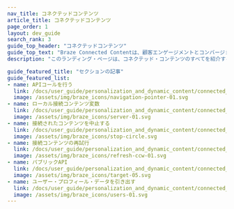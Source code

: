 ```yaml
---
nav_title: コネクテッドコンテンツ
article_title: コネクテッドコンテンツ
page_order: 1
layout: dev_guide
search_rank: 3
guide_top_header: "コネクテッドコンテンツ"
guide_top_text: "Braze Connected Contentは、顧客エンゲージメントとコンバージョンを高めるために、マーケティングのパーソナライゼーションを拡大する。この機能により、API経由でアクセス可能なあらゆる情報を、ユーザーに送信するメッセージに直接挿入することができる。コネクテッド・コンテンツは、ウェブサーバーから直接、または一般にアクセス可能なAPIからコンテンツを引き出すことができる。また、コネクテッド・コンテンツの機能を、次のようなテクノロジー・パートナーとともに利用することもできる。 <b><a href='/docs/partners/data_augmentation/contextual_location/accuweather/'>アキュウェザー</a></b>や <b><a href='/docs/partners/channel_extensions/localization/transifex/'>トランシフェックス</a></b>.<br><br>以下の記事に加え、以下の記事もチェックされることをお勧めする。 <b><a href='https://learning.braze.com/connected-content'>コネクテッド・コンテンツ</a></b>Brazeラーニングコース"
description: "このランディング・ページは、コネクテッド・コンテンツのすべてを紹介するものだ。ここでは、APIコールの方法、Connected Contentのローカル変数、コンテンツの中断などに関する記事を見つけることができる。"

guide_featured_title: "セクションの記事"
guide_featured_list:
- name: APIコールを行う
  link: /docs/user_guide/personalization_and_dynamic_content/connected_content/making_an_api_call/
  image: /assets/img/braze_icons/navigation-pointer-01.svg
- name: ローカル接続コンテンツ変数
  link: /docs/user_guide/personalization_and_dynamic_content/connected_content/local_connected_content_variables/
  image: /assets/img/braze_icons/server-01.svg
- name: 接続されたコンテンツを中止する
  link: /docs/user_guide/personalization_and_dynamic_content/connected_content/aborting_connected_content/
  image: /assets/img/braze_icons/stop-circle.svg
- name: 接続コンテンツの再試行
  link: /docs/user_guide/personalization_and_dynamic_content/connected_content/connected_content_retries/
  image: /assets/img/braze_icons/refresh-ccw-01.svg
- name: パブリックAPI
  link: /docs/user_guide/personalization_and_dynamic_content/connected_content/public_apis/
  image: /assets/img/braze_icons/target-05.svg
- name: ユーザー・プロフィール・データを引き出す
  link: /docs/user_guide/personalization_and_dynamic_content/connected_content/user_profile_fields_connected_content/
  image: /assets/img/braze_icons/users-01.svg
---
```


<br><br>

[16]: [success@braze.com](mailto:success@braze.com)
